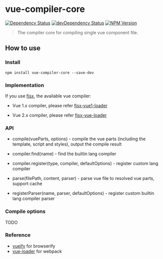 vue-compiler-core
======
[![Dependency Status](https://david-dm.org/wuhy/vue-compiler-core.svg)](https://david-dm.org/wuhy/vue-compiler-core) [![devDependency Status](https://david-dm.org/wuhy/vue-compiler-core/dev-status.svg)](https://david-dm.org/wuhy/vue-compiler-core#info=devDependencies) [![NPM Version](https://img.shields.io/npm/v/vue-compiler-core.svg?style=flat)](https://npmjs.org/package/vue-compiler-core)

> The compiler core for compiling single vue component file. 

## How to use

### Install

```shell
npm install vue-compiler-core --save-dev
```

### Implementation

If you use [fisx](https://github.com/wuhy/fisx), the available vue compiler:

* Vue 1.x compiler, please refer [fisx-vue1-loader](https://github.com/wuhy/fisx-vue1-loader)

* Vue 2.x compiler, please refer [fisx-vue-loader](https://github.com/wuhy/fisx-vue-loader)

### API

* compile(vueParts, options) - compile the vue parts (including the template, script and styles), output the compile result

* compiler.find(name) - find the builtin lang compiler

* compiler.register(type, compiler, defaultOptions) - register custom lang compiler

* parse(filePath, content, parser) - parse vue file to resolved vue parts, support cache

* registerParser(name, parser, defaultOptions) - register custom builtin lang compiler parser

### Compile options

TODO

### Reference

* [vueify](https://github.com/vuejs/vueify) for browserify
* [vue-loader](https://github.com/vuejs/vue-loader) for webpack

